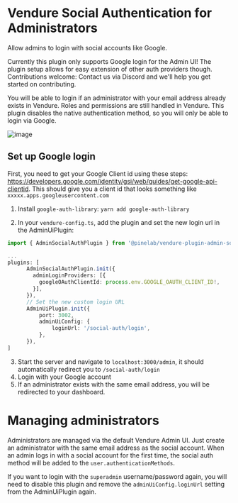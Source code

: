 # Vendure Social Authentication for Administrators

Allow admins to login with social accounts like Google.

Currently this plugin only supports Google login for the Admin UI! The plugin setup allows for easy extension of other auth providers though. Contributions welcome: Contact us via Discord and we'll help you get started on contributing.

You will be able to login if an administrator with your email address already exists in Vendure. Roles and permissions are still handled in Vendure. This plugin disables the native authentication method, so you will only be able to login via Google.

![image](https://pinelab-plugins.com/plugin-images/admin-social-auth-login.png)

## Set up Google login

First, you need to get your Google Client id using these steps: https://developers.google.com/identity/gsi/web/guides/get-google-api-clientid.
This should give you a client id that looks something like `xxxxx.apps.googleusercontent.com`

1. Install `google-auth-library`: `yarn add google-auth-library`

2. In your `vendure-config.ts`, add the plugin and set the new login url in the AdminUiPlugin:

```ts
import { AdminSocialAuthPlugin } from '@pinelab/vendure-plugin-admin-social-auth';

...
plugins: [
      AdminSocialAuthPlugin.init({
        adminLoginProviders: [{
          googleOAuthClientId: process.env.GOOGLE_OAUTH_CLIENT_ID!,
        }],
      }),
      // Set the new custom login URL
      AdminUiPlugin.init({
          port: 3002,
          adminUiConfig: {
              loginUrl: '/social-auth/login',
          },
      }),
]
```

3. Start the server and navigate to `localhost:3000/admin`, it should automatically redirect you to `/social-auth/login`
4. Login with your Google account
5. If an administrator exists with the same email address, you will be redirected to your dashboard.

# Managing administrators

Administrators are managed via the default Vendure Admin UI. Just create an administrator with the same email address as the social account.
When an admin logs in with a social account for the first time, the social auth method will be added to the `user.authenticationMethods`.

If you want to login with the `superadmin` username/password again, you will need to disable this plugin and remove the `adminUiConfig.loginUrl` setting from the AdminUiPlugin again.
